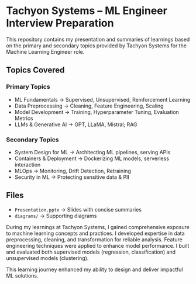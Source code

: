 # Tachyon Systems – ML Engineer Interview Preparation

This repository contains my presentation and summaries of learnings 
based on the primary and secondary topics provided by Tachyon Systems 
for the Machine Learning Engineer role.

## Topics Covered

### Primary Topics
- ML Fundamentals → Supervised, Unsupervised, Reinforcement Learning  
- Data Preprocessing → Cleaning, Feature Engineering, Scaling  
- Model Development → Training, Hyperparameter Tuning, Evaluation Metrics  
- LLMs & Generative AI → GPT, LLaMA, Mistral; RAG  

### Secondary Topics
- System Design for ML → Architecting ML pipelines, serving APIs  
- Containers & Deployment → Dockerizing ML models, serverless interaction  
- MLOps → Monitoring, Drift Detection, Retraining  
- Security in ML → Protecting sensitive data & PII  

## Files
- `Presentation.pptx` → Slides with concise summaries  
- `diagrams/` → Supporting diagrams

 
During my learnings at Tachyon Systems, I gained comprehensive exposure to machine learning concepts and practices.
I developed expertise in data preprocessing, cleaning, and transformation for reliable analysis.
Feature engineering techniques were applied to enhance model performance.
I built and evaluated both supervised models (regression, classification) and unsupervised models (clustering).

This learning journey enhanced my ability to design and deliver impactful ML solutions.
